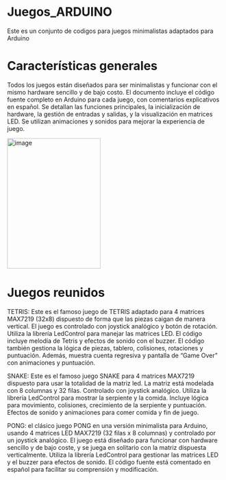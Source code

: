
# Juegos_ARDUINO
Este es un conjunto de codigos para juegos minimalistas adaptados para Arduino

# Características generales
Todos los juegos están diseñados para ser minimalistas y funcionar con el mismo hardware sencillo y de bajo costo. El documento incluye el código fuente completo en Arduino para cada juego, con comentarios explicativos en español. Se detallan las funciones principales, la inicialización de hardware, la gestión de entradas y salidas, y la visualización en matrices LED. Se utilizan animaciones y sonidos para mejorar la experiencia de juego.

<img width="218" height="304" alt="image" src="https://github.com/user-attachments/assets/08e346cf-6794-4bf3-ac4e-9e363f7d6efa" />

# Juegos reunidos
TETRIS: Este es el famoso juego de TETRIS adaptado para 4 matrices MAX7219 (32x8) dispuesto de forma que las piezas caigan de manera vertical. El juego es controlado con joystick analógico y botón de rotación. Utiliza la librería LedControl para manejar las matrices LED. El código incluye melodía de Tetris y efectos de sonido con el buzzer. El código también gestiona la lógica de piezas, tablero, colisiones, rotaciones y puntuación. Además, muestra cuenta regresiva y pantalla de “Game Over” con animaciones y puntuación.

SNAKE: Este es el famoso juego SNAKE para 4 matrices MAX7219 dispuesto para usar la totalidad de la matriz led. La matriz está modelada con 8 columnas y 32 filas. Controlado con joystick analógico. Utiliza la librería LedControl para mostrar la serpiente y la comida. Incluye lógica para movimiento, colisiones, crecimiento de la serpiente y puntuación. Efectos de sonido y animaciones para comer comida y fin de juego.

PONG: el clásico juego PONG en una versión minimalista para Arduino, usando 4 matrices LED MAX7219 (32 filas x 8 columnas) y controlado por un joystick analógico. El juego está diseñado para funcionar con hardware sencillo y de bajo coste, y se juega en solitario con la matriz dispuesta verticalmente. Utiliza la librería LedControl para gestionar las matrices LED y el buzzer para efectos de sonido. El código fuente está comentado en español para facilitar su comprensión y modificación.

